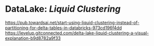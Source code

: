 # DataLake: _Liquid Clustering_

https://pub.towardsai.net/start-using-liquid-clustering-instead-of-partitioning-for-delta-tables-in-databricks-973cd196f4dd
https://levelup.gitconnected.com/delta-lake-liquid-clustering-a-visual-explanation-b9d8782a9f33

